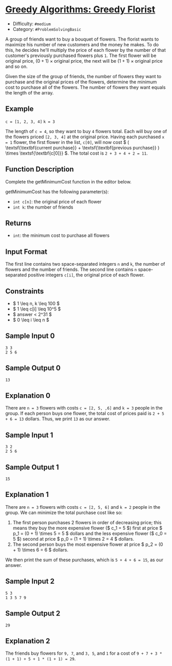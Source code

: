 # [Greedy Algorithms: Greedy Florist](https://www.hackerrank.com/challenges/greedy-florist)

- Difficulty:  `#medium`
- Category: `#ProblemSolvingBasic`

A group of friends want to buy a bouquet of flowers.
The florist wants to maximize his number of new customers and the money he makes.
To do this, he decides he'll multiply the price of each flower by the number
of that customer's previously purchased flowers plus `1`.
The first flower will be original price, $(0 + 1) \times \text{original price}$,
the next will be $(1 + 1) \times \text{original price}$ and so on.

Given the size of the group of friends, the number of flowers they want
to purchase and the original prices of the flowers, determine the minimum cost
to purchase all of the flowers.
The number of flowers they want equals the length of the  array.

## Example

`c = [1, 2, 3, 4]`
`k = 3`

The length of `c = 4`, so they want to buy `4`  flowers total.
Each will buy one of the flowers priced `[2, 3, 4]` at the original price.
Having each purchased `x = 1` flower,
the first flower in the list, `c[0]`, will now cost
$ (
    \textsf{\textbf{current purchase}}
        +
    \textsf{\textbf{previous purchase}}
) \times
\textsf{\textbf{c[0]}} $.
The total cost is `2 + 3 + 4 + 2 = 11`.

## Function Description

Complete the getMinimumCost function in the editor below.

getMinimumCost has the following parameter(s):

- `int c[n]`: the original price of each flower
- `int k`: the number of friends

## Returns

- `int`: the minimum cost to purchase all flowers

## Input Format

The first line contains two space-separated integers `n` and `k`,
the number of flowers and the number of friends.
The second line contains `n` space-separated positive integers `c[i]`,
the original price of each flower.

## Constraints

- $ 1 \leq n, k \leq 100 $
- $ 1 \leq c[i] \leq 10^5 $
- $ answer < 2^31 $
- $ 0 \leq i \leq n $

## Sample Input 0

```text
3 3
2 5 6
```

## Sample Output 0

```text
13
```

## Explanation 0

There are `n = 3` flowers with costs `c = [2, 5, ,6]` and `k = 3` people in the group.
If each person buys one flower,
the total cost of prices paid is `2 + 5 + 6 = 13` dollars.
Thus, we print `13` as our answer.

## Sample Input 1

```text
3 2
2 5 6
```

## Sample Output 1

```text
15
```

## Explanation 1

There are `n = 3` flowers with costs `c = [2, 5, 6]` and `k = 2`
people in the group.
We can minimize the total purchase cost like so:

1. The first person purchases 2 flowers in order of decreasing price;
this means they buy the more expensive flower ($ c_1 = 5 $) first at price
$
    p_1 = (0 + 1) \times 5 = 5
$
dollars and the less expensive flower ($ c_0 = 5 $) second at price
$
    p_0 = (1 + 1) \times 2 = 4
$
 dollars.
2. The second person buys the most expensive flower at price
$
    p_2 = (0 + 1) \times 6 = 6
$
dollars.

We then print the sum of these purchases, which is `5 + 4 + 6 = 15`, as our answer.

## Sample Input 2

```text
5 3
1 3 5 7 9
```

## Sample Output 2

```text
29
```

## Explanation 2

The friends buy flowers for `9, 7`,  and `3, 5`,  and `1` for a cost of
`9 + 7 + 3 * (1 + 1) + 5 + 1 * (1 + 1) = 29`.
